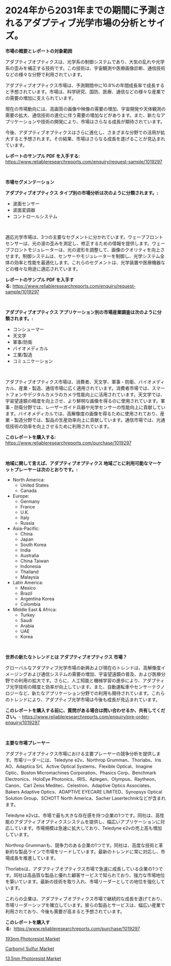 <p><h1>2024年から2031年までの期間に予測されるアダプティブ光学市場の分析とサイズ。</h1></p><p><strong>市場の概要とレポートの対象範囲</strong></p>
<p><p>アダプティブオプティクスは、光学系の制御システムであり、大気の乱れや光学系の歪みを補正する技術です。この技術は、宇宙観測や医療画像診断、通信技術などの様々な分野で利用されています。</p><p>アダプティブオプティクス市場は、予測期間中に10.8%の年間成長率で成長すると予想されています。市場は、科学研究、国防、医療、通信などの様々な産業での需要の増加に支えられています。</p><p>現在の市場動向には、高画質の画像や映像の需要の増加、宇宙開発や天体観測の需要の拡大、通信技術の進化に伴う需要の増加などがあります。また、新たなアプリケーションや技術の開発により、市場はさらなる成長が期待されています。</p><p>今後、アダプティブオプティクスはさらに進化し、さまざまな分野での活用が拡大すると予想されます。その結果、市場はさらなる成長を遂げることが見込まれています。</p></p>
<p><strong>レポートのサンプル PDF を入手する:</strong> <a href="https://www.reliableresearchreports.com/enquiry/request-sample/1019297">https://www.reliableresearchreports.com/enquiry/request-sample/1019297</a></p>
<p>&nbsp;</p>
<p><strong>市場セグメンテーション</strong></p>
<p><strong>アダプティブオプティクス タイプ別の市場分析は次のように分類されます。:</strong></p>
<p><ul><li>波面センサー</li><li>波面変調器</li><li>コントロールシステム</li></ul></p>
<p>&nbsp;</p>
<p><p>適応光学市場は、3つの主要なセグメントに分かれています。ウェーブフロントセンサーは、光の波の歪みを測定し、修正するための情報を提供します。ウェーブフロントモジュレーターは、光の波形を調整して、画像のクオリティを向上させます。制御システムは、センサーやモジュレーターを制御し、光学システム全体の効率と性能を最適化します。これらのセグメントは、光学装置や医療機器などの様々な用途に適応されています。</p></p>
<p><strong>レポートのサンプル PDF を入手する:</strong>&nbsp;<a href="https://www.reliableresearchreports.com/enquiry/request-sample/1019297">https://www.reliableresearchreports.com/enquiry/request-sample/1019297</a></p>
<p>&nbsp;</p>
<p><strong> アダプティブオプティクス アプリケーション別の市場産業調査は次のように分類されます。:</strong></p>
<p><ul><li>コンシューマー</li><li>天文学</li><li>軍事/防衛</li><li>バイオメディカル</li><li>工業/製造</li><li>コミュニケーション</li></ul></p>
<p>&nbsp;</p>
<p><p>アダプティブオプティクス市場は、消費者、天文学、軍事・防衛、バイオメディカル、産業・製造、通信市場に広く適用されています。消費者市場では、スマートフォンやデジタルカメラのカメラ性能向上に活用されています。天文学では、宇宙望遠鏡の精度を向上させ、より鮮明な画像を得るのに使用されています。軍事・防衛分野では、レーザーガイド兵器や光学センサーの性能向上に貢献しています。バイオメディカルでは、高解像度の画像を得るために使用されており、産業・製造分野では、製品の生産効率向上に貢献しています。通信市場では、光通信技術の効率を向上させるために利用されています。</p></p>
<p><strong>このレポートを購入する:</strong>&nbsp; <a href="https://www.reliableresearchreports.com/purchase/1019297">https://www.reliableresearchreports.com/purchase/1019297</a></p>
<p>&nbsp;</p>
<p><strong>地域に関して言えば、アダプティブオプティクス 地域ごとに利用可能なマーケットプレーヤーは次のとおりです。:</strong></p>
<p><ul>
    <li>
        North America:
        <ul>
            <li>United States</li>
            <li>Canada</li>
        </ul>
    </li>
    <li>
        Europe:
        <ul>
            <li>Germany</li>
            <li>France</li>
            <li>U.K.</li>
            <li>Italy</li>
            <li>Russia</li>
        </ul>
    </li>
    <li>
        Asia-Pacific:
        <ul>
            <li>China</li>
            <li>Japan</li>
            <li>South Korea</li>
            <li>India</li>
            <li>Australia</li>
            <li>China Taiwan</li>
            <li>Indonesia</li>
            <li>Thailand</li>
            <li>Malaysia</li>
        </ul>
    </li>
    <li>
        Latin America:
        <ul>
            <li>Mexico</li>
            <li>Brazil</li>
            <li>Argentina Korea</li>
            <li>Colombia</li>
        </ul>
    </li>
    <li>
        Middle East & Africa:
        <ul>
            <li>Turkey</li>
            <li>Saudi</li>
            <li>Arabia</li>
            <li>UAE</li>
            <li>Korea</li>
        </ul>
    </li>
    </ul></p>
<p>&nbsp;</p>
<p><strong>世界の新たなトレンドとは アダプティブオプティクス 市場？</strong></p>
<p><p>グローバルなアダプティブ光学市場の新興および現在のトレンドは、高解像度イメージングおよび通信システムの需要の増加、宇宙望遠鏡の普及、および医療分野での利用の拡大です。さらに、人工知能と機械学習の進歩により、アダプティブ光学技術の精度と効率が向上しています。また、自動運転車やセンサーテクノロジーなど、新たなアプリケーション分野での利用も期待されています。これらのトレンドにより、アダプティブ光学市場は今後も成長が見込まれています。</p></p>
<p><strong>このレポートを購入する前に、質問がある場合は問い合わせるか、共有してください。</strong>- <a href="https://www.reliableresearchreports.com/enquiry/pre-order-enquiry/1019297">https://www.reliableresearchreports.com/enquiry/pre-order-enquiry/1019297</a></p>
<p>&nbsp;</p>
<p><strong>主要な市場プレーヤー</strong></p>
<p><p>アダプティブオプティクス市場における主要プレーヤーの競争分析を提供します。市場リーダーには、Teledyne e2v、Northrop Grumman、Thorlabs、Iris AO、Adaptica Srl、Active Optical Systems、Flexible Optical、Imagine Optic、Boston Micromachines Corporation、Phasics Corp、Benchmark Electronics、HoloEye Photonics、IRIS、Aplegen、Olympus、Raytheon、Canon、Carl Zeiss Meditec、Celestron、Adaptive Optics Associates、Bakers Adaptive Optics、ADAPTIVE EYECARE LIMITED、Synopsys Optical Solution Group、SCHOTT North America、Sacher Lasertechnikなどが含まれます。</p><p>Teledyne e2vは、市場で最も大きな存在感を持つ企業の1つです。同社は、高性能のアダプティブオプティクスシステムを提供し、幅広いアプリケーションに対応しています。市場規模は急速に拡大しており、Teledyne e2vの売上高も増加しています。</p><p>Northrop Grummanも、競争力のある企業の1つです。同社は、高度な技術と革新的な製品ラインで市場をリードしています。最新のトレンドに常に対応し、市場成長を推進しています。</p><p>Thorlabsは、アダプティブオプティクス市場で急速に成長している企業の1つです。同社は高品質な製品と優れた顧客サービスで知られており、強力な市場地位を築いています。最新の技術を取り入れ、市場リーダーとしての地位を強化しています。</p><p>これらの企業は、アダプティブオプティクス市場で継続的な成長を遂げており、市場リーダーシップを確立しています。彼らの製品とサービスは、幅広い産業で利用されており、今後も需要が高まると予想されています。</p></p>
<p><strong>このレポートを購入する:</strong>&nbsp;&nbsp;<a href="https://www.reliableresearchreports.com/purchase/1019297">https://www.reliableresearchreports.com/purchase/1019297</a></p>
<p><p><a href="https://view.publitas.com/reportprime-1/global-193nm-photoresist-market-by-types-applications-and-major-players-with-regional-growth-rate-analysis-and-development-situation-from-2023-to-2030/">193nm Photoresist Market</a></p><p><a href="https://view.publitas.com/reportprime-1/carbonyl-sulfur-market-research-report-forecasted-for-period-from-2023-2030-by-market-type-market-application-and-region/">Carbonyl Sulfur Market</a></p><p><a href="https://view.publitas.com/reportprime-1/13-5nm-photoresist-market-size-market-trends-and-growth-outlook-forecasted-for-period-from-2023-to-2030/">13.5nm Photoresist Market</a></p></p>